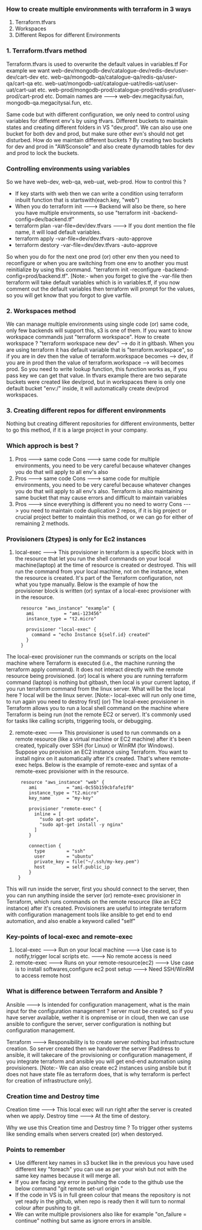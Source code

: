 ### How to create multiple environments with terraform in 3 ways
1. Terraform.tfvars
2. Workspaces 
3. Different Repos for different Environments

### 1. Terraform.tfvars method
Terraform.tfvars is used to overwrite the default values in variables.tf
For example we want web-dev/mongodb-dev/catalogue-dev/redis-dev/user-dev/cart-dev etc.
                    web-qa/mongodb-qa/catalogue-qa/redis-qa/user-qa/cart-qa etc.
                    web-uat/mongodb-uat/catalogue-uat/redis-uat/user-uat/cart-uat etc.
                    web-prod/mongodb-prod/catalogue-prod/redis-prod/user-prod/cart-prod etc.
Domain names are ---> web-dev.megacitysai.fun, mongodb-qa.megacitysai.fun, etc.

Same code but with different configuration, we only need to control using variables for different env's by
using tfvars. Different buckets to maintain states and creating different folders in VS "dev,prod". We can also use one bucket for both dev and prod, but make sure other evn's should not get disturbed. How do we
maintain different buckets ? By creating two buckets for dev and prod in "AWSconsole" and also create dynamodb tables for dev and prod to lock the buckets.

### Controlling environments using variables
So we have web-dev, web-qa, web-uat, web-prod. How to control this ?
- If key starts with web then we can write a condition using terraform inbuilt function that is
  startswith(each.key, "web")
- When you do terraform init ---> Backend will also be there, so here you have multiple environments, 
  so use "terraform init -backend-config=dev/backend.tf"
- terraform plan -var-file=dev/dev.tfvars ---> If you dont mention the file name, it will load 
  default variables.
- terraform apply -var-file=dev/dev.tfvars -auto-approve
- terraform destory -var-file=dev/dev.tfvars -auto-approve

So when you do for the next one prod (or) other env then you need to reconfigure or when you are switching from one env to another you must reinitialize by using this command. "terraform init -reconfigure -backend-config=prod/backend.tf". [Note:- when you forget to give the -var-file then terraform will take default variables which is in variables.tf, if you now comment out the default variables then terraform will prompt for the values, so you will get know that you forgot to give varfile.

### 2. Workspaces method
We can manage multiple environments using single code (or) same code, only few backends will support this, s3 is one of them. If you want to know workspace commands just "terraform workspace". How to create workspace ? "terraform workspace new dev" --> do it in gitbash. When you are using terraform it has default variable that is "terraform.workspace", so if you are in dev then the value of terraform.workspace becomes --> dev, if you are in prod then the value of terraform.workspace --> will becomes prod. So you need to write lookup function, this function works as, if you pass key we can get that value. In tfvars example there are two separate buckets were created like dev/prod, but in workspaces there is only one default bucket "env:/" inside, it will automatically create dev/prod workspaces.

### 3. Creating different repos for different environments
Nothing but creating different repositories for different environments, better to go this method, if it is a large project in your company.

### Which approch is best ?
1. Pros ---> same code
   Cons ---> same code for multiple environments, you need to be very careful because whatever changes you 
             do that will apply to all env's also
2. Pros ---> same code
   Cons ---> same code for multiple environments, you need to be very careful because whatever changes you 
             do that will apply to all env's also. Terraform is also maintaining same bucket that may cause 
             errors and difficult to maintain variables
3. Pros ---> since everything is different you no need to worry
   Cons ---> you need to maintain code duplication 2 repos, if it is big project or crucial project better 
             to maintain this method, or we can go for either of remaining 2 methods.

### Provisioners (2types) is only for Ec2 instances
1. local-exec ---> This provisioner in terraform is a specific block with in the resource that let you
   run the shell commands on your local machine(laptop) at the time of resource is created or destroyed.
   This will run the command from your local machine, not on the instance, when the resource is created. 
   It's part of the Terraform configuration, not what you type manually. Below is the example of how the   
   provisioner block is written (or) syntax of a local-exec provisioner with in the resource.

         resource "aws_instance" "example" {
           ami           = "ami-123456"
           instance_type = "t2.micro"

           provisioner "local-exec" {
             command = "echo Instance ${self.id} created"
           }
         }

The local-exec provisioner run the commands or scripts on the local machine where Terraform is executed (i.e., the machine running the terraform apply command). It does not interact directly with the remote resource being provisioned. (or) local is where you are running terraform command (laptop) is nothing but gitbash, then local is your current laptop, if you run terraform command from the linux server. What will be the local here ? local will be the linux server. [Note:- local-exec will run only one time, to run again you need to destroy first] (or) The local-exec provisioner in Terraform allows you to run a local shell command on the machine where Terraform is being run (not the remote EC2 or server). It's commonly used for tasks like calling scripts, triggering tools, or debugging.

2. remote-exec ---> This provisioner is used to run commands on a remote resource (like a virtual machine or EC2 machine) after it's been created, typically over SSH (for Linux) or WinRM (for Windows). Suppose you provision an EC2 instance using Terraform. You want to install nginx on it automatically after it's created. That's where remote-exec helps. Below is the example of remote-exec and syntax of a remote-exec provisioner with in the resource.

         resource "aws_instance" "web" {
            ami           = "ami-0c55b159cbfafe1f0"
            instance_type = "t2.micro"
            key_name      = "my-key"
        
            provisioner "remote-exec" {
              inline = [
                "sudo apt-get update",
                "sudo apt-get install -y nginx"
              ]
            }
      
            connection {
              type        = "ssh"
              user        = "ubuntu"
              private_key = file("~/.ssh/my-key.pem")
              host        = self.public_ip
            }
        }

This will run inside the server, first you should connect to the server, then you can run anything inside the server (or) remote-exec provisioner in Terraform, which runs commands on the remote resource (like an EC2 instance) after it's created. Provisioners are useful to integrate terraform with configuration management tools like ansible to get end to end automation, and also enable a keyword called "self"

### Key-points of local-exec and remote-exec
1. local-exec ---> Run on your local machine ---> Use case is to notify,trigger local scripts etc. ---> No remote access is need 
2. remote-exec ---> Runs on your remote-resource(ec2) ---> Use case is to install softwares,configure ec2 post setup ---> Need SSH/WinRM to access remote host

### What is difference between Terraform and Ansible ?
Ansible ---> Is intended for configuration management, what is the main input for the configuration management ? server must be created, so if you have server available, wether it is onpremise or in cloud, then we can use ansible to configure the server, server configuration is nothing but configuration management.

Terraform ---> Responsibility is to create server nothing but infrastructure creation. So server created then we handover the server IPaddress to ansible, it will takecare of the provisioning or configuration management, if you integrate terraform and ansible you will get end-end automation using provisioners. [Note:- We can also create ec2 instances using ansbile but it does not have state file as terraform does, that is why terraform is perfect for creation of infrastructure only].

### Creation time and Destroy time
Creation time ---> This local exec will run right after the server is created when we apply.
Destroy time ---> At the time of destory.

Why we use this Creation time and Destroy time ? To trigger other systems like sending emails when servers created (or) when destoryed.

### Points to remember
- Use different key names in s3 bucket like in the previous you have used different key "foreach" you can use   as per your wish but not with the same key names because it will merge all.
- If you are facing any error in pushing the code to the github use the below command
  "git remote set-url origin <URL>"
- If the code in VS is in full green colour that means the repository is not yet ready in the github, when
  repo is ready then it will turn to normal colour after pushing to git.
- We can write multiple provisioners also like for example "on_failure = continue" nothing but same as ignore   errors in ansible.
